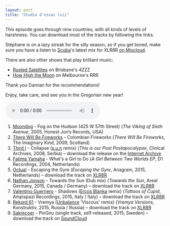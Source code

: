 ```yaml
---
layout: post
title: "Studio d'essai lvii"
---
```


This episode goes through nine countries, with all kinds of levels of harshness. You can download most of the tracks by following the links.

Stéphane is on a lazy streak for the silly season, so if you get bored, make sure you have a listen to [Scuba](http://musicbrainz.org/artist/8bb978c1-a003-4f6f-ac53-0c84ec8b28ee)'s latest mix for XLR8R [on Mixcloud](https://www.mixcloud.com/xlr8r/xlr8r-podcast-411-scuba/).

There are also other shows that play brilliant music:

- [Rusted Satellites](http://www.4zzzfm.org.au/program/rusted-satellites) on Brisbane's 4ZZZ
- [How High the Moon](http://www.rrr.org.au/program/how-high-the-moon/) on Melbourne's RRR

Thank you Damian for the recommendations!

Enjoy, take care, and see you in the Gregorian new year!

<audio src="http://media.emit.com/4eb-d/studio-dessai/201512172200/aac_mid.m4a" controls>
Your browser doesn't seem to be able to play embedded m4a audio.
</audio>

1. [Moondog](http://musicbrainz.org/artist/0b8dff0b-ce42-4cc6-afd1-1841f7781ed4) - Fog on the Hudson (425 W 57th Street) (_The Viking of Sixth Avenue_, 2005, Honest Jon’s Records, USA)
1. [There Will Be Fireworks](http://musicbrainz.org/artist/f6f44ebd-5d0f-4cfc-96d8-1ec5d7fc805c) - Colombian Fireworks (_There Will Be Fireworks_, The Imaginary Kind, 2009, Scotland)
1. [Third I](http://musicbrainz.org/artist/19d31fd8-6b12-468f-a5c2-743c4dbc1dcf) - Collapse ([s.u.n]() remix)  (_This is our Post Postapocalypse_, Clinical Archives, 2008, Serbia) – download the release on the [Internet Archive](https://archive.org/details/ca108_t1)
1. [Fatima Yamaha](http://musicbrainz.org/artist/dfac8e50-286a-443a-923f-820997e5794f) - What's a Girl to Do (_A Girl Between Two Worlds EP_, D1 Recordings, 2004, Netherlands)
1. [Octual](http://musicbrainz.org/artist/5c3e35df-7c48-4391-aebd-acc5440ab395) - Escaping the Gyre (_Escaping the Gyre_, Anagram, 2015, Netherlands) – download the track on [XLR8R](https://www.xlr8r.com/mp3/2015/11/octual-escaping-the-gyre/)
1. [Nathan Jonson](http://musicbrainz.org/artist/bb393742-fc17-41a7-8ee8-2795bd058318) - Towards the Sun (Dub mix) (_Towards the Sun_, Areal Germany, 2015, Canada / Germany) – download the track on [XLR8R](https://www.xlr8r.com/mp3/2015/10/nathan-jonson-towards-the-sun-dub-mix/)
1. [Valentino Guerriero](https://musicbrainz.org/artist/f5c107f1-b9b4-43a9-a36e-0e554f82bc32) - Shadows ([Ercos Blanka](https://musicbrainz.org/artist/9e980276-01bb-4592-91af-958c7a2ab96f) remix) (_Tattoos of Cupid_, Ampispazi Recordings, 2015, Italy / Italy) – download the track on [XLR8R](https://www.xlr8r.com/mp3/2015/11/valentino-guerriero-shadows-ercos-blanka-remix/)
1. [Rekord 61](http://musicbrainz.org/artist/f88900db-29d4-495e-9651-ec362f4f5b87) - Vremya ([Unbalance](http://musicbrainz.org/artist/191df34f-0f46-4e63-a2d1-5c41e23b8b95) 'Viscous' remix) (_Vremya Versions_, Konstruktiv, 2015, Russia / Russia) – download the track on [XLR8R](https://www.xlr8r.com/mp3/2015/11/rekord-61-vremya-unbalance-viscous-remix/)
1. [Sakrecoer](http://musicbrainz.org/artist/a2899399-d1d5-462f-9d56-ec1ea78cc4b6) - PinGnu (single track, self-released, 2015, Sweden) – download the track on [SoundCloud](https://soundcloud.com/sakrecoer/pingnu)